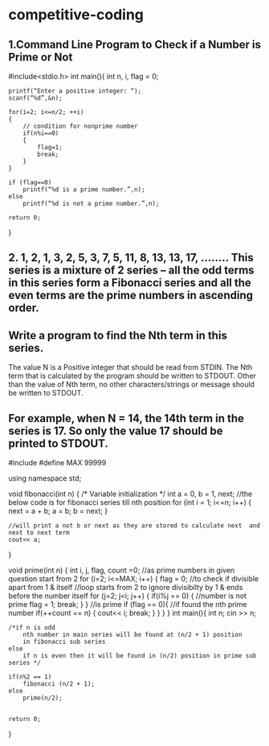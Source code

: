 # competitive-coding

## 1.Command Line Program to Check if a Number is Prime or Not

 #include<stdio.h> 
 int main(){
    int n, i, flag = 0;

    printf(“Enter a positive integer: “);
    scanf(“%d”,&n);

    for(i=2; i<=n/2; ++i)
    {
        // condition for nonprime number
        if(n%i==0)
        {
            flag=1;
            break;
        }
    }

    if (flag==0)
        printf(“%d is a prime number.”,n);
    else
        printf(“%d is not a prime number.”,n);
    
    return 0;
}

## 2. 1, 2, 1, 3, 2, 5, 3, 7, 5, 11, 8, 13, 13, 17, …….. This series is a mixture of 2 series – all the odd terms in this series form a Fibonacci series and all the even terms are the prime numbers in ascending order.

## Write a program to find the Nth term in this series.

The value N is a Positive integer that should be read from STDIN.
The Nth term that is calculated by the program should be written to STDOUT.
Other than the value of Nth term, no other characters/strings or message should be written to STDOUT.
## For example, when N = 14, the 14th term in the series is 17. So only the value 17 should be printed to STDOUT. 


#include<iostream>
#define MAX 99999

using namespace std;

void fibonacci(int n)
{
    /* Variable initialization */
    int a = 0, b = 1, next;
    //the below code is for fibonacci series till nth position
    for (int i = 1; i<=n; i++)
    {
        next = a + b;
        a = b;
        b = next;
    }

    //will print a not b or next as they are stored to calculate next  and next to next term
    cout<< a;
}

void prime(int n)
{
    int i, j, flag, count =0;
    //as prime numbers in given question start from 2
    for (i=2; i<=MAX; i++)
    {
        flag = 0;
        //to check if divisible apart from 1 & itself
        //loop starts from 2 to ignore divisibilty by 1 & ends before the number itself
        for (j=2; j<i; j++)
        {
            if(i%j == 0)
            {
                //number is not prime
                flag = 1;
                break;
            }
        }
        //is prime
        if (flag == 0){
            //if found the nth prime number
            if(++count == n)
            {
                cout<< i;
                break;
            }
        }
    }
}
int main(){
    int n;
    cin >> n;
    
    /*if n is odd
        nth number in main series will be found at (n/2 + 1) position 
        in fibonacci sub series
    else 
        if n is even then it will be found in (n/2) position in prime sub series */
    
    if(n%2 == 1) 
        fibonacci (n/2 + 1);
    else 
        prime(n/2);
    
    
    return 0;
}







